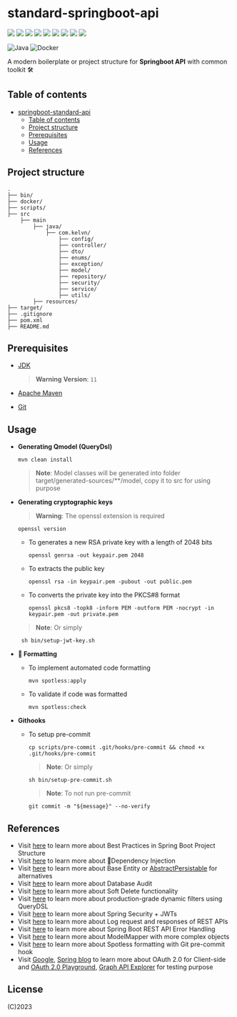 # standard-springboot-api

[![](https://img.shields.io/badge/framework-springboot-success.svg?logo=springboot)](https://spring.io/projects/spring-boot)
[![](https://img.shields.io/badge/database-mysql-9cf.svg?logo=mysql)](https://www.mysql.com/)
[![](https://img.shields.io/badge/orm-hibernate-yellowgreen.svg?logo=hibernate)](https://hibernate.org/)
[![](https://img.shields.io/badge/server-tomcat-yellow.svg?logo=apachetomcat)](https://tomcat.apache.org/)
[![](https://img.shields.io/badge/management-maven-red.svg?logo=apachemaven)](https://docs.spring.io/spring-security/reference/)
[![](https://img.shields.io/badge/documentation-swagger-brightgreen.svg?logo=swagger)](https://swagger.io/)
[![](https://img.shields.io/badge/version--control-github-critical.svg?logo=git)](https://git-scm.com/)
[![](https://img.shields.io/badge/auth-spring%20security-success.svg?logo=springsecurity)](https://docs.spring.io/spring-security/reference/)
[![](https://img.shields.io/badge/integrity-JWT-inactive.svg?logo=jsonwebtokens)](https://jwt.io/)

![Java](https://img.shields.io/badge/java-%23ED8B00.svg?style=for-the-badge&logo=openjdk&logoColor=white)
![Docker](https://img.shields.io/badge/docker-%230db7ed.svg?style=for-the-badge&logo=docker&logoColor=white)

A modern boilerplate or project structure for **Springboot API** with common toolkit 🛠 

## Table of contents

- [springboot-standard-api](#springboot-standard-api)
    - [Table of contents](#table-of-contents)
    - [Project structure](#project-structure)
    - [Prerequisites](#prerequisites)
    - [Usage](#usage)
    - [References](#references)

## Project structure

```shell
.
├── bin/
├── docker/
├── scripts/
├── src
    ├── main
        ├── java/
            ├── com.kelvn/
                ├── config/
                ├── controller/
                ├── dto/
                ├── enums/
                ├── exception/
                ├── model/
                ├── repository/
                ├── security/
                ├── service/
                ├── utils/
        ├── resources/
├── target/
├── .gitignore
├── pom.xml
├── README.md
```

## Prerequisites

- [JDK](https://www.oracle.com/fr/java/technologies/javase/jdk11-archive-downloads.html)

  > **Warning** **Version**: `11`

- [Apache Maven](https://maven.apache.org/download.cgi)

- [Git](https://git-scm.com/)

## Usage

- **Generating Qmodel (QueryDsl)**

    ```shell
    mvn clean install
    ```
  > **Note**: Model classes will be generated into folder target/generated-sources/**/model, copy it to src for using purpose

- **Generating cryptographic keys**

  > **Warning**: The openssl extension is required
  ```shell
  openssl version
  ```

  - To generates a new RSA private key with a length of 2048 bits

    ```shell
    openssl genrsa -out keypair.pem 2048
    ```

  - To extracts the public key
    ```shell
    openssl rsa -in keypair.pem -pubout -out public.pem
    ```

  - To converts the private key into the PKCS#8 format
    ```shell
    openssl pkcs8 -topk8 -inform PEM -outform PEM -nocrypt -in keypair.pem -out private.pem
    ```

  > **Note**: Or simply
   ```shell
    sh bin/setup-jwt-key.sh
  ```
  
- **💅 Formatting**

    - To implement automated code formatting

      ```shell
      mvn spotless:apply
      ```
      
    - To validate if code was formatted

      ```shell
      mvn spotless:check
      ```
      
- **Githooks**

  - To setup pre-commit

    ```shell
    cp scripts/pre-commit .git/hooks/pre-commit && chmod +x .git/hooks/pre-commit
    ```
    
    > **Note**: Or simply
    ```shell
    sh bin/setup-pre-commit.sh
    ```
    
    > **Note**: To not run pre-commit
    ```shell
    git commit -m "${message}" --no-verify
    ```
  

## References

- Visit [here](https://medium.com/thefreshwrites/best-practices-in-spring-boot-project-structure-2986adb290) to learn more about Best Practices in Spring Boot Project Structure
- Visit [here](https://medium.com/@miguelangelperezdiaz444/dependency-injection-in-spring-constructor-property-or-setter-which-one-should-i-choose-d38be824c8c1) to learn more about 💉Dependency Injection
- Visit [here](https://medium.com/@kouomeukevin/create-a-base-entity-with-jpa-8adb35d2b7a3) to learn more about Base Entity or [AbstractPersistable](https://www.springbyexample.org/examples/spring-data-jpa-auditing-code-example.html) for alternatives
- Visit [here](https://medium.com/javarevisited/what-is-database-audit-and-how-to-audit-a-database-using-a-spring-boot-application-11a08170e687) to learn more about Database Audit
- Visit [here](https://levelup.gitconnected.com/spring-boot-soft-delete-functionality-with-hibernate-f5ee8c24c99f) to learn more about Soft Delete functionality
- Visit [here](https://medium.com/javarevisited/dynamic-query-predicate-generation-using-springboot-and-querydsl-fdb0d5d3555b) to learn more about production-grade dynamic filters using QueryDSL
- Visit [here](https://thomasandolf.medium.com/spring-security-jwts-getting-started-ebdb4e4f1dd1) to learn more about Spring Security + JWTs
- Visit [here](https://medium.com/@ankithahjpgowda/log-request-and-responses-of-rest-apis-in-springboot-c13f9bc7903f) to learn more about Log request and responses of REST APIs
- Visit [here](https://www.toptal.com/java/spring-boot-rest-api-error-handling) to learn more about Spring Boot REST API Error Handling
- Visit [here](https://ultimate.systems/web/blog/how-to-use-modelmapper-with-more-complex-objects-in-spring-boot-java) to learn more about ModelMapper with more complex objects
- Visit [here](https://medium.com/@mmessell/apply-spotless-formatting-with-git-pre-commit-hook-1c484ea68c34) to learn more about Spotless formatting with Git pre-commit hook
- Visit [Google](https://developers.google.com/identity/sign-in/web/backend-auth), [Spring blog](https://spring.io/blog/2018/03/06/using-spring-security-5-to-integrate-with-oauth-2-secured-services-such-as-facebook-and-github) to learn more about OAuth 2.0 for Client-side and [OAuth 2.0 Playground](https://developers.google.com/oauthplayground/), [Graph API Explorer](https://developers.facebook.com/tools/explorer) for testing purpose

## License

(C)2023